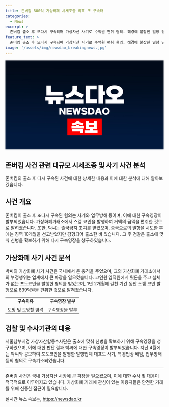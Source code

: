 ```yaml
---
title: 존버킴 800억 가상화폐 시세조종 의혹 또 구속돼
categories:
  - News
excerpt: >
  존버킴 출소 후 또다시 구속되며 가상자산 사기로 수억원 편취 혐의. 해경에 붙잡힌 밀항 당한 박씨, 출소 후 재구속. 839억원 규모의 스캠 코인 발행 혐의로 출국금지, 항소 감형 끝에 출소. 가상자산합동수사단, 출소에 맞춰 구속영장 청구. 포도코인 발행업체 대표도 구속기소. 사태로 인한 관심과 파급력 증대 예상. (사진=)
feature_text: >
  존버킴 출소 후 또다시 구속되며 가상자산 사기로 수억원 편취 혐의. 해경에 붙잡힌 밀항 당한 박씨, 출소 후 재구속. 839억원 규모의 스캠 코인 발행 혐의로 출국금지, 항소 감형 끝에 출소. 가상자산합동수사단, 출소에 맞춰 구속영장 청구. 포도코인 발행업체 대표도 구속기소. 사태로 인한 관심과 파급력 증대 예상. (사진=)
image: '/assets/img/newsdao_breakingnews.jpg'
---
```


<p><img src="/assets/img/newsdao_breakingnews.jpg" alt="koreaapp 속보" /></p>

<h2 data-ke-size="size26">존버킴 사건 관련 대규모 시세조종 및 사기 사건 분석</h2>

<p data-ke-size="size16">존버킴의 출소 후 다시 구속된 사건에 대한 상세한 내용과 이에 대한 분석에 대해 알아보겠습니다.</p>

<h2 data-ke-size="size24">사건 개요</h2>

<p data-ke-size="size16">존버킴이 출소 후 또다시 구속된 혐의는 사기와 업무방해 등이며, 이에 대한 구속영장이 발부되었습니다. 가상화폐거래소에서 스캠 코인을 발행하여 거액의 금액을 편취한 것으로 알려졌습니다. 또한, 박씨는 출국금지 조치를 받았으며, 중국으로의 밀항을 시도한 후에는 징역 10개월을 선고받았지만 감형되어 출소한 바 있습니다. 그 후 검찰은 출소에 맞춰 신병을 확보하기 위해 다시 구속영장을 청구하였습니다.</p>

<h2 data-ke-size="size24">가상화폐 사기 사건 분석</h2>

<p data-ke-size="size16">박씨의 가상화폐 사기 사건은 국내에서 큰 충격을 주었으며, 그의 가상화폐 거래소에서의 부정행위는 업계에서 큰 파장을 일으켰습니다. 코인원 임직원에게 뒷돈을 주고 실체가 없는 포도코인을 발행한 혐의를 받았으며, 1년 2개월에 걸친 기간 동안 스캠 코인 발행으로 839억원을 편취한 것으로 밝혀졌습니다.</p>

<table>
<tbody>
<tr>
<td style="text-align: center; height: 17px;"><b>구속이유</b></td>
<td style="text-align: center; height: 17px;"><b>구속영장 발부</b></td>
</tr>
<tr>
<td style="text-align: left; vertical-align: top;">도망 및 도망할 염려</td>
<td style="text-align: left; vertical-align: top;">구속영장을 발부</td>
</tr>
</tbody>
</table>

<h2 data-ke-size="size24">검찰 및 수사기관의 대응</h2>

<p data-ke-size="size16">서울남부지검 가상자산합동수사단은 출소에 맞춰 신병을 확보하기 위해 구속영장을 청구하였으며, 이에 대한 판단 결과 박씨에 대한 구속영장이 발부되었습니다. 지난 4월에는 박씨와 공모하여 포도코인을 발행한 발행업체 대표도 사기, 특경법상 배임, 업무방해 등의 혐의로 구속기소되었습니다.</p>

<hr>

<p data-ke-size="size16">존버킴 사건은 국내 가상자산 시장에 큰 파장을 일으켰으며, 이에 대한 수사 및 대응이 적극적으로 이루어지고 있습니다. 가상화폐 거래에 관심이 있는 이용자들은 안전한 거래를 위해 신중한 접근이 필요합니다.</p>
실시간 뉴스 속보는, <a href="https://newsdao.kr" rel="dofollow">https://newsdao.kr</a>


